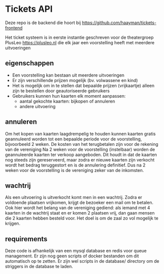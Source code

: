 # Tickets API

Deze repo is de backend die hoort bij https://github.com/haayman/tickets-frontend

Het ticket systeem is in eerste instantie geschreven voor de theatergroep PlusLeo https://plusleo.nl die elk jaar een voorstelling heeft met meerdere uitvoeringen


## eigenschappen
- Een voorstelling kan bestaan uit meerdere uitvoeringen
- Er zijn verschillende prijzen mogelijk (bv. volwassene en kind)
- Het is mogelijk om in te stellen dat bepaalde prijzen (vrijkaartje) alleen zijn te bestellen door geautoriseerde gebruikers
- Gebruikers kunnen hun kaarten elk moment aanpassen:
  - aantal gekochte kaarten: bijkopen of annuleren
  - andere uitvoering
 
## annuleren
Om het kopen van kaarten laagdrempelig te houden kunnen kaarten gratis geannuleerd worden tot een bepaalde periode voor de voorstelling, bijvoorbeeld 2 weken. 
De kosten van het terugbetalen zijn voor de rekening van de vereniging
Na 2 weken voor de voorstelling (instelbaar) worden de geannuleerde kaarten ter verkoop aangeboden. Dit houdt in dat de kaarten nog steeds zijn gereserveerd, 
maar zodra er nieuwe kaarten zijn verkocht wordt het bedrag teruggestort en is de annulering definitief. 
Dus na 2 weken voor de voorstelling is de vereniging zeker van de inkomsten.

## wachtrij
Als een uitvoering is uitverkocht komt men in een wachtrij. Zodra er voldoende plaatsen vrijkomen, krijgt de bezoeker een mail om te betalen. 
Ook hier wordt het belang van de vereniging gediend: als iemand met 4 kaarten in de wachtrij staat en er komen 2 plaatsen vrij, dan gaan mensen die 2 kaarten hebben besteld voor. 
Het doel is om de zaal zo vol mogelijk te krijgen.

## requirements
Deze code is afhankelijk van een mysql database en redis voor queue management. Er zijn nog geen scripts of docker bestanden om dit automatisch op te zetten.
Er zijn wel scripts in de database/ directory om de striggers in de database te laden.

